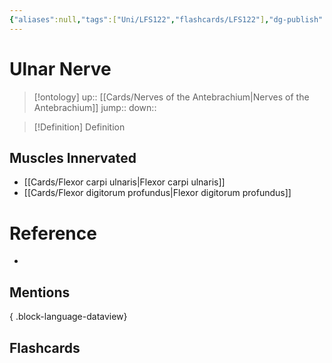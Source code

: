 ```yaml
---
{"aliases":null,"tags":["Uni/LFS122","flashcards/LFS122"],"dg-publish":true,"permalink":"/cards/ulnar-nerve/","dgPassFrontmatter":true}
---
```


# Ulnar Nerve

> [!ontology]
> up:: [[Cards/Nerves of the Antebrachium\|Nerves of the Antebrachium]]
> jump:: 
> down:: 

> [!Definition] Definition
> 

## Muscles Innervated
- [[Cards/Flexor carpi ulnaris\|Flexor carpi ulnaris]]
- [[Cards/Flexor digitorum profundus\|Flexor digitorum profundus]]
# Reference
- 

## Mentions

{ .block-language-dataview}

## Flashcards
